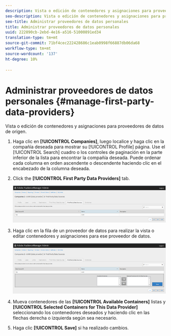 ```yaml
---
description: Vista o edición de contenedores y asignaciones para proveedores de datos de origen.
seo-description: Vista o edición de contenedores y asignaciones para proveedores de datos de origen.
seo-title: Administrar proveedores de datos personales
title: Administrar proveedores de datos personales
uuid: 222890cb-2ebd-4e16-a516-51000891ed34
translation-type: tm+mt
source-git-commit: 71bf4cec222428686c1eab0998f66887db06da68
workflow-type: tm+mt
source-wordcount: '137'
ht-degree: 10%

---
```



# Administrar proveedores de datos personales {#manage-first-party-data-providers}

Vista o edición de contenedores y asignaciones para proveedores de datos de origen.

<!-- t_first_party_providers.xml -->

1. Haga clic en **[!UICONTROL Companies]**, luego localice y haga clic en la compañía deseada para mostrar su [!UICONTROL Profile] página. Use el [!UICONTROL Search] cuadro o los controles de paginación en la parte inferior de la lista para encontrar la compañía deseada. Puede ordenar cada columna en orden ascendente o descendente haciendo clic en el encabezado de la columna deseada.

1. Click the **[!UICONTROL First Party Data Providers]** tab.

   ![](assets/first_party_providers.png)

1. Haga clic en la fila de un proveedor de datos para realizar la vista o editar contenedores y asignaciones para ese proveedor de datos.

   ![Resultado del paso](assets/first_party_providers_edit.png)

1. Mueva contenedores de las **[!UICONTROL Available Containers]** listas y **[!UICONTROL Selected Containers for This Data Provider]** seleccionando los contenedores deseados y haciendo clic en las flechas derecha o izquierda según sea necesario.
1. Haga clic **[!UICONTROL Save]** si ha realizado cambios.